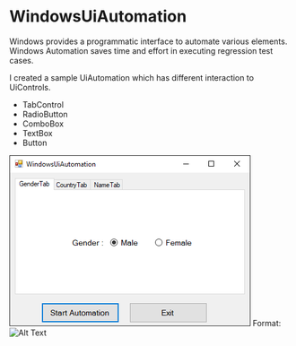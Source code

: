 # WindowsUiAutomation
Windows provides a programmatic interface to automate various elements. Windows Automation saves time and effort in executing regression test cases. 

I created a sample UiAutomation which has different interaction to UiControls.

* TabControl
* RadioButton
* ComboBox
* TextBox
* Button

![GitHub Logo](/WindowsUiAutomation.PNG)
Format: ![Alt Text](url)
 
 
